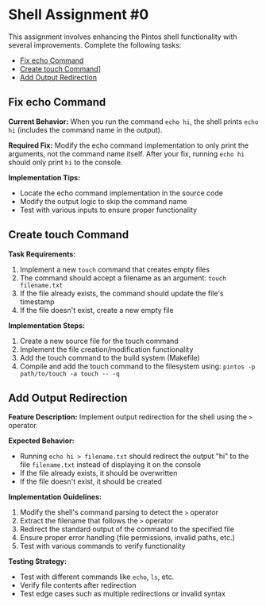 # Shell Assignment #0

This assignment involves enhancing the Pintos shell functionality with several improvements. Complete the following tasks:

- [Fix echo Command](#fix-echo-command)
- [Create touch Command](#create-touch-command)]
- [Add Output Redirection](#add-output-redirection)

## Fix echo Command

**Current Behavior:**
When you run the command `echo hi`, the shell prints `echo hi` (includes the command name in the output).

**Required Fix:**
Modify the echo command implementation to only print the arguments, not the command name itself. After your fix, running `echo hi` should only print `hi` to the console.

**Implementation Tips:**
- Locate the echo command implementation in the source code
- Modify the output logic to skip the command name
- Test with various inputs to ensure proper functionality

## Create touch Command

**Task Requirements:**
1. Implement a new `touch` command that creates empty files
2. The command should accept a filename as an argument: `touch filename.txt`
3. If the file already exists, the command should update the file's timestamp
4. If the file doesn't exist, create a new empty file

**Implementation Steps:**
1. Create a new source file for the touch command
2. Implement the file creation/modification functionality
3. Add the touch command to the build system (Makefile)
4. Compile and add the touch command to the filesystem using:
   `pintos -p path/to/touch -a touch -- -q`

## Add Output Redirection

**Feature Description:**
Implement output redirection for the shell using the `>` operator.

**Expected Behavior:**
- Running `echo hi > filename.txt` should redirect the output "hi" to the file `filename.txt` instead of displaying it on the console
- If the file already exists, it should be overwritten
- If the file doesn't exist, it should be created

**Implementation Guidelines:**
1. Modify the shell's command parsing to detect the `>` operator
2. Extract the filename that follows the `>` operator
3. Redirect the standard output of the command to the specified file
4. Ensure proper error handling (file permissions, invalid paths, etc.)
5. Test with various commands to verify functionality

**Testing Strategy:**
- Test with different commands like `echo`, `ls`, etc.
- Verify file contents after redirection
- Test edge cases such as multiple redirections or invalid syntax
